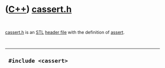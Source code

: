 
 

 

 

 

 

([C++](Cpp.md)) [cassert.h](CppCassertH.md)
=============================================

 

[cassert.h](CppCassertH.md) is an [STL](CppStl.md) [header
file](CppHeaderFile.md) with the definition of [assert](CppAssert.md).

 

  -----------------------
  ` #include <cassert>`
  -----------------------

 

 

 

 

 

 

